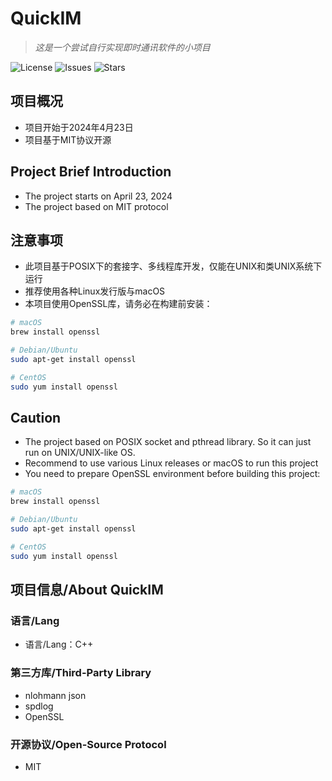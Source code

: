 # QuickIM
> *这是一个尝试自行实现即时通讯软件的小项目*

![License](https://img.shields.io/github/license/Voltline/QuickIM)
![Issues](https://img.shields.io/github/issues/Voltline/QuickIM)
![Stars](https://img.shields.io/github/stars/Voltline/QuickIM)

## 项目概况
* 项目开始于2024年4月23日
* 项目基于MIT协议开源

## Project Brief Introduction
* The project starts on April 23, 2024
* The project based on MIT protocol

## 注意事项
* 此项目基于POSIX下的套接字、多线程库开发，仅能在UNIX和类UNIX系统下运行
* 推荐使用各种Linux发行版与macOS
* 本项目使用OpenSSL库，请务必在构建前安装：
```bash
# macOS
brew install openssl

# Debian/Ubuntu
sudo apt-get install openssl

# CentOS
sudo yum install openssl
```

## Caution
* The project based on POSIX socket and pthread library. So it can just run on UNIX/UNIX-like OS.
* Recommend to use various Linux releases or macOS to run this project
* You need to prepare OpenSSL environment before building this project:
```bash
# macOS
brew install openssl

# Debian/Ubuntu
sudo apt-get install openssl

# CentOS
sudo yum install openssl
```

## 项目信息/About QuickIM
### 语言/Lang
* 语言/Lang：C++
### 第三方库/Third-Party Library
* nlohmann json
* spdlog
* OpenSSL
### 开源协议/Open-Source Protocol
* MIT

